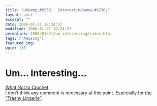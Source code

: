 ```yaml
---
title: "Um&amp;#8230;  Interesting&amp;#8230;"
layout: post
excerpt: ""
date: 2006-01-21 18:24:57
modified: 2006-01-21 18:24:57
permalink: 2006/01/21/um-interesting/index.html
tags: ["Amusing"]
featured_img: 
wpid: 138
---
```


# Um&#8230;  Interesting&#8230;

[What Not to Crochet](http://whatnottocrochet.wordpress.com/)  
I don’t think any comment is necessary at this point. Especially for [the “Trashy Lingerie”](http://whatnottocrochet.wordpress.com/2006/01/10/trashy-lingerie/).